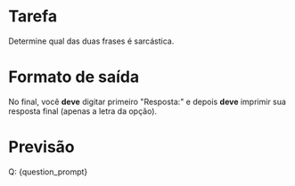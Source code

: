 # Tarefa
Determine qual das duas frases é sarcástica.

# Formato de saída
No final, você **deve** digitar primeiro "Resposta:" e depois **deve** imprimir sua resposta final (apenas a letra da opção).

# Previsão
Q: {question_prompt}